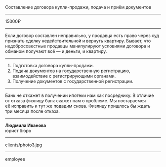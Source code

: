Составление договора купли-продажи, подача и приём документов

----

15000₽

----

Если договор составлен неправильно, у продавца есть право через суд признать сделку недействительной и вернуть квартиру. Бывает, что недобросовестные продавцы манипулируют условиями договора и обманом получают всё — и деньги, и квартиру.

----

1. Подготовка договора купли-продажи.
2. Подача документов на государственную регистрацию, взаимодействие с регистрирующими органами.
3. Получение документов с государственной регистрации.

----

Банк не откажет в получении ипотеки нам как посреднику. В отличие от отказа физлицу банк скажет нам о проблеме. Мы постараемся её исправить и тут же подадим снова. Физлицу пришлось бы ждать три месяца после отказа.

----

<b>Людмила Иванова</b><br />юрист бюро

----

clients/photo3.jpg

----

employee